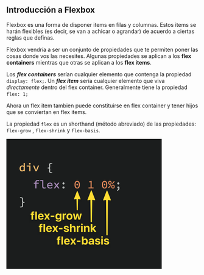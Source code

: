 ## Introducción a Flexbox
Flexbox es una forma de disponer items en filas y columnas. Estos items se harán flexibles (es decir, se van a achicar o agrandar) de acuerdo a ciertas reglas que definas.

Flexbox vendría a ser un conjunto de propiedades que te permiten poner las cosas donde vos las necesites. Algunas propiedades se aplican a los **flex containers** mientras que otras se aplican a los **flex items**.

Los ***flex containers*** serían cualquier elemento que contenga la propiedad `display: flex;`.
Un ***flex item*** sería cualquier elemento que viva *directamente* dentro del flex container. Generalmente tiene la propiedad `flex: 1;`

Ahora un flex item tambien puede constituirse en flex container y tener hijos que se conviertan en flex items.

La propiedad `flex` es un shorthand (método abreviado) de las propiedades: `flex-grow` , `flex-shrink` y `flex-basis`.

![Flex-Shorthand](../images/flex-shorthand.png)


